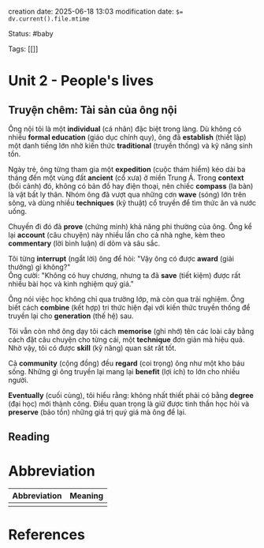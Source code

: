 creation date: 2025-06-18 13:03
modification date: `$= dv.current().file.mtime`

Status: #baby 

Tags: [[]]

# Unit 2 - People's lives
## **Truyện chêm: Tài sản của ông nội**

Ông nội tôi là một **individual** (cá nhân) đặc biệt trong làng. Dù không có nhiều **formal education** (giáo dục chính quy), ông đã **establish** (thiết lập) một danh tiếng lớn nhờ kiến thức **traditional** (truyền thống) và kỹ năng sinh tồn.

Ngày trẻ, ông từng tham gia một **expedition** (cuộc thám hiểm) kéo dài ba tháng đến một vùng đất **ancient** (cổ xưa) ở miền Trung Á. Trong **context** (bối cảnh) đó, không có bản đồ hay điện thoại, nên chiếc **compass** (la bàn) là vật bất ly thân. Nhóm ông đã vượt qua những cơn **wave** (sóng) lớn trên sông, và dùng nhiều **techniques** (kỹ thuật) cổ truyền để tìm thức ăn và nước uống.

Chuyến đi đó đã **prove** (chứng minh) khả năng phi thường của ông. Ông kể lại **account** (câu chuyện) này nhiều lần cho cả nhà nghe, kèm theo **commentary** (lời bình luận) dí dỏm và sâu sắc.

Tôi từng **interrupt** (ngắt lời) ông để hỏi: "Vậy ông có được **award** (giải thưởng) gì không?"  
Ông cười: "Không có huy chương, nhưng ta đã **save** (tiết kiệm) được rất nhiều bài học và kinh nghiệm quý giá."

Ông nói việc học không chỉ qua trường lớp, mà còn qua trải nghiệm. Ông biết cách **combine** (kết hợp) tri thức hiện đại với kiến thức truyền thống để truyền lại cho **generation** (thế hệ) sau.

Tôi vẫn còn nhớ ông dạy tôi cách **memorise** (ghi nhớ) tên các loài cây bằng cách đặt câu chuyện cho từng cái, một **technique** đơn giản mà hiệu quả. Nhờ vậy, tôi có được **skill** (kỹ năng) quan sát rất tốt.

Cả **community** (cộng đồng) đều **regard** (coi trọng) ông như một kho báu sống. Những gì ông truyền lại mang lại **benefit** (lợi ích) to lớn cho nhiều người.

**Eventually** (cuối cùng), tôi hiểu rằng: không nhất thiết phải có bằng **degree** (đại học) mới thành công. Điều quan trọng là giữ được tinh thần học hỏi và **preserve** (bảo tồn) những giá trị quý giá mà ông để lại.

## Reading















# Abbreviation

| Abbreviation | Meaning |
| ------------ | ------- |
|              |         |


# References